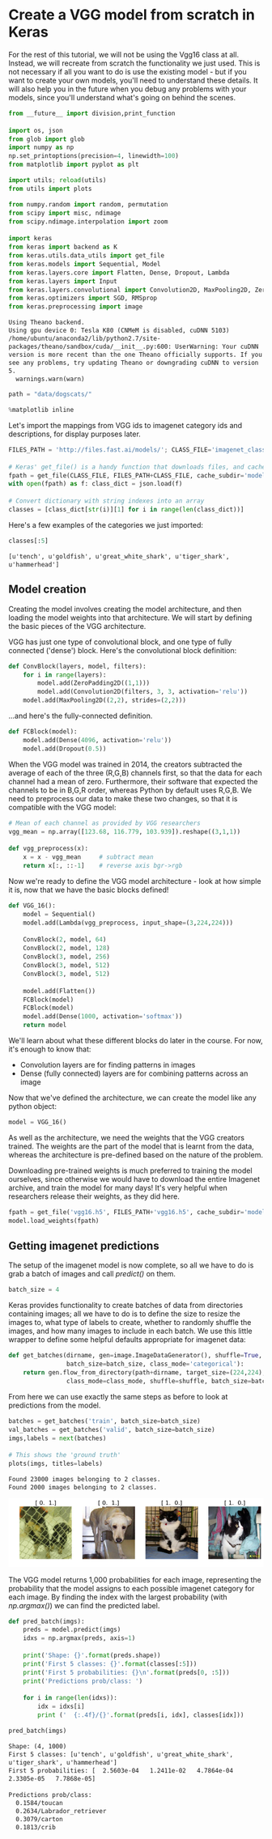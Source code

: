 
# Create a VGG model from scratch in Keras

For the rest of this tutorial, we will not be using the Vgg16 class at all. Instead, we will recreate from scratch the functionality we just used. This is not necessary if all you want to do is use the existing model - but if you want to create your own models, you'll need to understand these details. It will also help you in the future when you debug any problems with your models, since you'll understand what's going on behind the scenes.


```python
from __future__ import division,print_function

import os, json
from glob import glob
import numpy as np
np.set_printoptions(precision=4, linewidth=100)
from matplotlib import pyplot as plt
```


```python
import utils; reload(utils)
from utils import plots
```


```python
from numpy.random import random, permutation
from scipy import misc, ndimage
from scipy.ndimage.interpolation import zoom

import keras
from keras import backend as K
from keras.utils.data_utils import get_file
from keras.models import Sequential, Model
from keras.layers.core import Flatten, Dense, Dropout, Lambda
from keras.layers import Input
from keras.layers.convolutional import Convolution2D, MaxPooling2D, ZeroPadding2D
from keras.optimizers import SGD, RMSprop
from keras.preprocessing import image
```

    Using Theano backend.
    Using gpu device 0: Tesla K80 (CNMeM is disabled, cuDNN 5103)
    /home/ubuntu/anaconda2/lib/python2.7/site-packages/theano/sandbox/cuda/__init__.py:600: UserWarning: Your cuDNN version is more recent than the one Theano officially supports. If you see any problems, try updating Theano or downgrading cuDNN to version 5.
      warnings.warn(warn)



```python
path = "data/dogscats/"
```


```python
%matplotlib inline
```

Let's import the mappings from VGG ids to imagenet category ids and descriptions, for display purposes later.


```python
FILES_PATH = 'http://files.fast.ai/models/'; CLASS_FILE='imagenet_class_index.json'

# Keras' get_file() is a handy function that downloads files, and caches them for re-use later
fpath = get_file(CLASS_FILE, FILES_PATH+CLASS_FILE, cache_subdir='models')
with open(fpath) as f: class_dict = json.load(f)
    
# Convert dictionary with string indexes into an array
classes = [class_dict[str(i)][1] for i in range(len(class_dict))]
```

Here's a few examples of the categories we just imported:


```python
classes[:5]
```




    [u'tench', u'goldfish', u'great_white_shark', u'tiger_shark', u'hammerhead']



## Model creation

Creating the model involves creating the model architecture, and then loading the model weights into that architecture. We will start by defining the basic pieces of the VGG architecture.

VGG has just one type of convolutional block, and one type of fully connected ('dense') block. Here's the convolutional block definition:


```python
def ConvBlock(layers, model, filters):
    for i in range(layers): 
        model.add(ZeroPadding2D((1,1)))
        model.add(Convolution2D(filters, 3, 3, activation='relu'))
    model.add(MaxPooling2D((2,2), strides=(2,2)))
```

...and here's the fully-connected definition.


```python
def FCBlock(model):
    model.add(Dense(4096, activation='relu'))
    model.add(Dropout(0.5))
```

When the VGG model was trained in 2014, the creators subtracted the average of each of the three (R,G,B) channels first, so that the data for each channel had a mean of zero. Furthermore, their software that expected the channels to be in B,G,R order, whereas Python by default uses R,G,B. We need to preprocess our data to make these two changes, so that it is compatible with the VGG model:


```python
# Mean of each channel as provided by VGG researchers
vgg_mean = np.array([123.68, 116.779, 103.939]).reshape((3,1,1))

def vgg_preprocess(x):
    x = x - vgg_mean     # subtract mean
    return x[:, ::-1]    # reverse axis bgr->rgb
```

Now we're ready to define the VGG model architecture - look at how simple it is, now that we have the basic blocks defined!


```python
def VGG_16():
    model = Sequential()
    model.add(Lambda(vgg_preprocess, input_shape=(3,224,224)))

    ConvBlock(2, model, 64)
    ConvBlock(2, model, 128)
    ConvBlock(3, model, 256)
    ConvBlock(3, model, 512)
    ConvBlock(3, model, 512)

    model.add(Flatten())
    FCBlock(model)
    FCBlock(model)
    model.add(Dense(1000, activation='softmax'))
    return model
```

We'll learn about what these different blocks do later in the course. For now, it's enough to know that:

- Convolution layers are for finding patterns in images
- Dense (fully connected) layers are for combining patterns across an image

Now that we've defined the architecture, we can create the model like any python object:


```python
model = VGG_16()
```

As well as the architecture, we need the weights that the VGG creators trained. The weights are the part of the model that is learnt from the data, whereas the architecture is pre-defined based on the nature of the problem. 

Downloading pre-trained weights is much preferred to training the model ourselves, since otherwise we would have to download the entire Imagenet archive, and train the model for many days! It's very helpful when researchers release their weights, as they did here.


```python
fpath = get_file('vgg16.h5', FILES_PATH+'vgg16.h5', cache_subdir='models')
model.load_weights(fpath)
```

## Getting imagenet predictions

The setup of the imagenet model is now complete, so all we have to do is grab a batch of images and call *predict()* on them.


```python
batch_size = 4
```

Keras provides functionality to create batches of data from directories containing images; all we have to do is to define the size to resize the images to, what type of labels to create, whether to randomly shuffle the images, and how many images to include in each batch. We use this little wrapper to define some helpful defaults appropriate for imagenet data:


```python
def get_batches(dirname, gen=image.ImageDataGenerator(), shuffle=True, 
                batch_size=batch_size, class_mode='categorical'):
    return gen.flow_from_directory(path+dirname, target_size=(224,224), 
                class_mode=class_mode, shuffle=shuffle, batch_size=batch_size)
```

From here we can use exactly the same steps as before to look at predictions from the model.


```python
batches = get_batches('train', batch_size=batch_size)
val_batches = get_batches('valid', batch_size=batch_size)
imgs,labels = next(batches)

# This shows the 'ground truth'
plots(imgs, titles=labels)
```

    Found 23000 images belonging to 2 classes.
    Found 2000 images belonging to 2 classes.



![png](output_27_1.png)


The VGG model returns 1,000 probabilities for each image, representing the probability that the model assigns to each possible imagenet category for each image. By finding the index with the largest probability (with *np.argmax()*) we can find the predicted label.


```python
def pred_batch(imgs):
    preds = model.predict(imgs)
    idxs = np.argmax(preds, axis=1)

    print('Shape: {}'.format(preds.shape))
    print('First 5 classes: {}'.format(classes[:5]))
    print('First 5 probabilities: {}\n'.format(preds[0, :5]))
    print('Predictions prob/class: ')
    
    for i in range(len(idxs)):
        idx = idxs[i]
        print ('  {:.4f}/{}'.format(preds[i, idx], classes[idx]))
```


```python
pred_batch(imgs)
```

    Shape: (4, 1000)
    First 5 classes: [u'tench', u'goldfish', u'great_white_shark', u'tiger_shark', u'hammerhead']
    First 5 probabilities: [  2.5603e-04   1.2411e-02   4.7864e-04   2.3305e-05   7.7868e-05]
    
    Predictions prob/class: 
      0.1584/toucan
      0.2634/Labrador_retriever
      0.3079/carton
      0.1813/crib



```python

```

